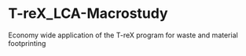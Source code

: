 # T-reX_LCA-Macrostudy
Economy wide application of the T-reX program for waste and material footprinting
